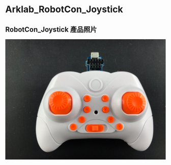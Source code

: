 # Arklab_RobotCon_Joystick
## RobotCon_Joystick 產品照片
![JoyStick](https://raw.githubusercontent.com/arklab-source/Arklab_RobotCon_Joystick/master/RobotCon_Joystick.jpg)
